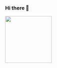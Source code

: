 ### Hi there 👋


<img width="150" src="https://cdn.jsdelivr.net/gh/sun0225SUN/sun0225SUN/assets/images/cxyduck.gif" />

<!-- 这是一个统计图 -->
<!-- [![Jiang's GitHub stats](https://github-readme-stats.vercel.app/api?username=jiangjiang1116)](https://github.com/jiangjiang1116/github-readme-stats) -->

